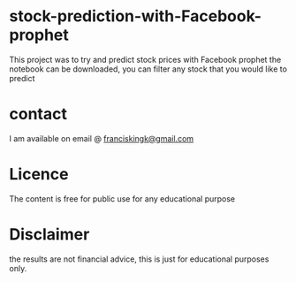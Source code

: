 # stock-prediction-with-Facebook-prophet
This project was to try and predict stock prices with Facebook prophet
the notebook can be downloaded, you can filter any stock that you would like to predict
# contact
I am available on email @ franciskingk@gmail.com
# Licence 
The content is free for public use for any educational purpose

# Disclaimer
the results are not financial advice, this is just for educational purposes only.

